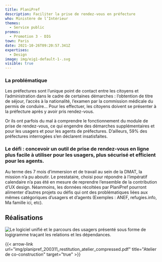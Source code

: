 ```yaml
---
title: PlaniPref
description: Faciliter la prise de rendez-vous en préfecture
who: Ministère de l’Intérieur
themes:
  - Service public
promos:
  - Promotion 3 - DIG
town: Paris
date: 2021-10-26T09:20:57.341Z
expertises:
  - Design
image: img/eig1-default-1-.svg
visible: true
---
```

### La problématique

Les préfectures sont l’unique point de contact entre les citoyens et l’administration dans le cadre de certaines démarches : l’obtention de titre de séjour, l’accès à la nationalité, l’examen par la commission médicale du permis de conduire… Pour les effectuer, les citoyens doivent se présenter à la préfecture après y avoir pris rendez-vous.

Or ils ont parfois du mal à comprendre le fonctionnement du module de prise de rendez-vous, ce qui engendre des démarches supplémentaires et pour les usagers et pour les agents de préfectures. D’ailleurs, 59% des préfectures interrogées s’en déclarent insatisfaites.

### Le défi : concevoir un outil de prise de rendez-vous en ligne plus facile à utiliser pour les usagers, plus sécurisé et efficient pour les agents.

Au terme des 7 mois d’immersion et de travail au sein de la DMAT, la mission n’a pu aboutir. Le prestataire, choisi pour répondre à l’impératif calendaire n’a pas été en mesure de reprendre l’ensemble de la contribution d’UX design. Néanmoins, les données récoltées par PlaniPref pourront alimenter d’autres projets ou défis qui ont des problématiques liées aux mêmes catégoriques d’usagers et d’agents (Exemples : ANEF, refugies.info, Ma famille ici, etc).

## Réalisations

![Le logiciel unifié et le parcours des usagers présenté sous forme de logigramme traçant les relations et les dépendances.](img/planipref_191213_présentation_vision_logicielunifie.png "Logigramme du logiciel unifié")

{{< arrow-link url="img/planipref_200311_restitution_atelier_compressed.pdf" title="Atelier de co-construction" target="true" >}}